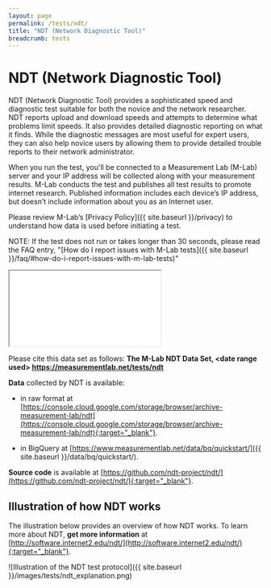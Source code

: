 ```yaml
---
layout: page
permalink: /tests/ndt/
title: "NDT (Network Diagnostic Tool)"
breadcrumb: tests
---
```


# NDT (Network Diagnostic Tool)

NDT (Network Diagnostic Tool) provides a sophisticated speed and diagnostic test suitable for both the novice and the network researcher. NDT reports upload and download speeds and attempts to determine what problems limit speeds. It also provides detailed diagnostic reporting on what it finds. While the diagnostic messages are most useful for expert users, they can also help novice users by allowing them to provide detailed trouble reports to their network administrator.

When you run the test, you'll be connected to a Measurement Lab (M-Lab) server and your IP address will be collected along with your measurement results. M-Lab conducts the test and publishes all test results to promote internet research. Published information includes each device’s IP address, but doesn’t include information about you as an Internet user.

Please review M-Lab’s [Privacy Policy]({{ site.baseurl }}/privacy) to understand how data is used before initiating a test.

NOTE: If the test does not run or takes longer than 30 seconds, please read the FAQ entry, "[How do I report issues with M-Lab tests]({{ site.baseurl }}/faq/#how-do-i-report-issues-with-m-lab-tests)"

<div class="embed-responsive embed-responsive-4by3 ndt-iframe"><iframe src="{{ site.baseurl }}/p/ndt-ws.html" align="middle" class="embed-responsive-item"></iframe></div>

Please cite this data set as follows: **The M-Lab NDT Data Set, &lt;date range used&gt; https://measurementlab.net/tests/ndt**

**Data** collected by NDT is available:

* in raw format at [https://console.cloud.google.com/storage/browser/archive-measurement-lab/ndt](https://console.cloud.google.com/storage/browser/archive-measurement-lab/ndt){:target="_blank"}.

* in BigQuery at [https://www.measurementlab.net/data/bq/quickstart/]({{ site.baseurl }}/data/bq/quickstart/).

**Source code** is available at [https://github.com/ndt-project/ndt/](https://github.com/ndt-project/ndt/){:target="_blank"}.

## Illustration of how NDT works

The illustration below provides an overview of how NDT works. To learn more about NDT, **get more information** at [http://software.internet2.edu/ndt/](http://software.internet2.edu/ndt/){:target="_blank"}.

![Illustration of the NDT test protocol]({{ site.baseurl }}/images/tests/ndt_explanation.png)
